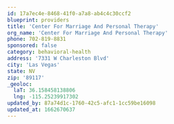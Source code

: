 ```yaml
---
id: 17a7ec4e-8468-41f0-a7a8-ab4c4c30ccf2
blueprint: providers
title: 'Center For Marriage And Personal Therapy'
org_name: 'Center For Marriage And Personal Therapy'
phone: 702-819-8831
sponsored: false
category: behavioral-health
address: '7331 W Charleston Blvd'
city: 'Las Vegas'
state: NV
zip: '89117'
_geoloc:
  laT: 36.158458138806
  lng: -115.25239917302
updated_by: 87a74d1c-1760-42c5-afc1-1cc59be16098
updated_at: 1662670637
---
```


